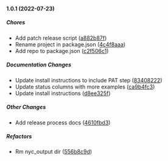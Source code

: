 #### 1.0.1 (2022-07-23)

##### Chores

*  Add patch release script ([a882b87f](https://github.com/tkottke90/sequelize-migration-builder/commit/a882b87f112764fd8e21d2706a2ef39b915b3d55))
*  Rename project in package.json ([4c4f8aaa](https://github.com/tkottke90/sequelize-migration-builder/commit/4c4f8aaa347d89db3303678fb4c877352691c48e))
*  Add repo to package.json ([c2f506c1](https://github.com/tkottke90/sequelize-migration-builder/commit/c2f506c177cbf87a16fef82acd19d5b40f2da10e))

##### Documentation Changes

*  Update install instructions to include PAT step ([83408222](https://github.com/tkottke90/sequelize-migration-builder/commit/83408222207cba886c56f3ba80de01c84d496743))
*  Update status columns with more examples ([ca9b4fc3](https://github.com/tkottke90/sequelize-migration-builder/commit/ca9b4fc3f490c0d4d417b5936e7d9bf09b129998))
*  Update install instructions ([d8ee325f](https://github.com/tkottke90/sequelize-migration-builder/commit/d8ee325f04090802c44e8a7986762013dc030930))

##### Other Changes

*  Add release process docs ([4610fbd3](https://github.com/tkottke90/sequelize-migration-builder/commit/4610fbd3754ef030686dd82ebc2cc115367462ca))

##### Refactors

*  Rm nyc_output dir ([556b8c9d](https://github.com/tkottke90/sequelize-migration-builder/commit/556b8c9d9d8761d75ca506bd512e603b71847e18))

